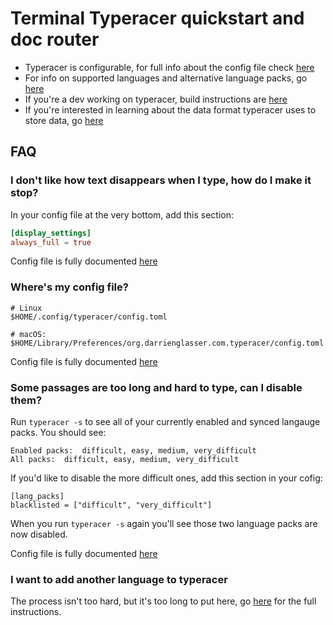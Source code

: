 # Terminal Typeracer quickstart and doc router

* Typeracer is configurable, for full info about the config file check
  [here](docs/config.md)
* For info on supported languages and alternative language packs, go
  [here](docs/supported-languages.md)
* If you're a dev working on typeracer, build instructions are
  [here](docs/building.md)
* If you're interested in learning about the data format typeracer uses to store
  data, go [here](docs/lang-pack-format.md)

## FAQ

### I don't like how text disappears when I type, how do I make it stop?

In your config file at the very bottom, add this section:

```toml
[display_settings]
always_full = true
```

Config file is fully documented [here](https://gitlab.com/ttyperacer/terminal-typeracer/tree/master/docs/config.md)

### Where's my config file?

```
# Linux
$HOME/.config/typeracer/config.toml

# macOS:
$HOME/Library/Preferences/org.darrienglasser.com.typeracer/config.toml
```

Config file is fully documented [here](https://gitlab.com/ttyperacer/terminal-typeracer/tree/master/docs/config.md)

### Some passages are too long and hard to type, can I disable them?

Run `typeracer -s` to see all of your currently enabled and synced langauge
packs. You should see:

```
Enabled packs:	difficult, easy, medium, very_difficult
All packs:	difficult, easy, medium, very_difficult
```

If you'd like to disable the more difficult ones, add this section in your
cofig:

```
[lang_packs]
blacklisted = ["difficult", "very_difficult"]
```

When you run `typeracer -s` again you'll see those two language packs are now
disabled.

Config file is fully documented [here](https://gitlab.com/ttyperacer/terminal-typeracer/tree/master/docs/config.md)

### I want to add another language to typeracer

The process isn't too hard, but it's too long to put here, go
[here](docs/supported-languages.md) for the full instructions.
